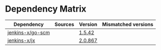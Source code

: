 # Dependency Matrix

Dependency | Sources | Version | Mismatched versions
---------- | ------- | ------- | -------------------
[jenkins-x/go-scm](https://github.com/jenkins-x/go-scm) |  | [1.5.42]() | 
[jenkins-x/jx](https://github.com/jenkins-x/jx) |  | [2.0.867](https://github.com/jenkins-x/jx/releases/tag/v2.0.867) | 
